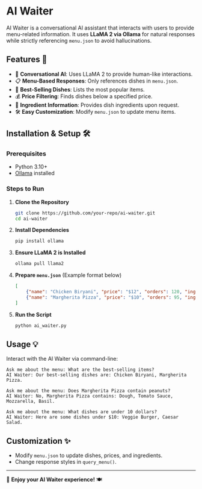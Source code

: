# AI Waiter

AI Waiter is a conversational AI assistant that interacts with users to provide menu-related information. It uses **LLaMA 2 via Ollama** for natural responses while strictly referencing `menu.json` to avoid hallucinations.

## Features 🚀
- 💬 **Conversational AI**: Uses LLaMA 2 to provide human-like interactions.
- 📋 **Menu-Based Responses**: Only references dishes in `menu.json`.
- 🌟 **Best-Selling Dishes**: Lists the most popular items.
- 💰 **Price Filtering**: Finds dishes below a specified price.
- 🥘 **Ingredient Information**: Provides dish ingredients upon request.
- 🛠 **Easy Customization**: Modify `menu.json` to update menu items.

## Installation & Setup 🛠️
### Prerequisites
- Python 3.10+
- [Ollama](https://ollama.ai/) installed

### Steps to Run
1. **Clone the Repository**
   ```sh
   git clone https://github.com/your-repo/ai-waiter.git
   cd ai-waiter
   ```
2. **Install Dependencies**
   ```sh
   pip install ollama
   ```
3. **Ensure LLaMA 2 is Installed**
   ```sh
   ollama pull llama2
   ```
4. **Prepare `menu.json`** (Example format below)
   ```json
   [
       {"name": "Chicken Biryani", "price": "$12", "orders": 120, "ingredients": ["Chicken", "Rice", "Spices"]},
       {"name": "Margherita Pizza", "price": "$10", "orders": 95, "ingredients": ["Dough", "Tomato Sauce", "Mozzarella", "Basil"]}
   ]
   ```
5. **Run the Script**
   ```sh
   python ai_waiter.py
   ```

## Usage 💡
Interact with the AI Waiter via command-line:
```
Ask me about the menu: What are the best-selling items?
AI Waiter: Our best-selling dishes are: Chicken Biryani, Margherita Pizza.

Ask me about the menu: Does Margherita Pizza contain peanuts?
AI Waiter: No, Margherita Pizza contains: Dough, Tomato Sauce, Mozzarella, Basil.

Ask me about the menu: What dishes are under 10 dollars?
AI Waiter: Here are some dishes under $10: Veggie Burger, Caesar Salad.
```

## Customization ✨
- Modify `menu.json` to update dishes, prices, and ingredients.
- Change response styles in `query_menu()`.



---
🚀 **Enjoy your AI Waiter experience!** 🍽️

